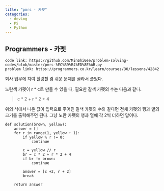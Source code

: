 ```yaml
---
title: "pmrs - 카펫"
categories:
  - devLog
  - PS
  - Python
---
```

## Programmers - 카펫

```
code link: https://github.com/MinShiGee/problem-solving-codes/blob/master/pmrs-%EC%B9%B4%ED%8E%AB.py
problem link: https://programmers.co.kr/learn/courses/30/lessons/42842
```
회사 업무에 치여 힐링할 겸 쉬운 문제를 골라서 풀었다.

노란색 카펫이 r * c로 만들 수 있을 때, 필요한 갈색 카펫의 수는 다음과 같다.
> c * 2 + r * 2 + 4

위의 식에서 나온 값이 입력으로 주어진 갈색 카펫의 수와 같다면 전체 카펫의 행과 열의 크기를 출력해주면 된다. 그냥 노란 카펫의 행과 열에 각 2씩 더하면 답이다.

```
def solution(brown, yellow):
    answer = []
    for r in range(1, yellow + 1):
        if yellow % r != 0:
            continue
        
        c = yellow // r
        br = c * 2 + r * 2 + 4
        if br != brown:
            continue

        answer = [c +2, r + 2]
        break
    
    return answer
```